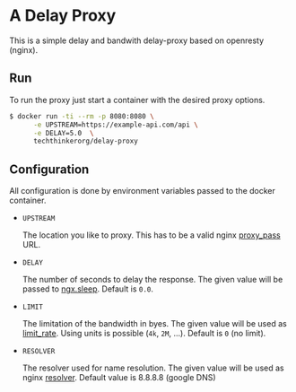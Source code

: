 # A Delay Proxy

This is a simple delay and bandwith delay-proxy based on openresty
(nginx).


## Run

To run the proxy just start a container with the desired proxy options.

```bash
$ docker run -ti --rm -p 8080:8080 \
      -e UPSTREAM=https://example-api.com/api \
      -e DELAY=5.0  \
      techthinkerorg/delay-proxy
```


## Configuration

All configuration is done by environment variables passed to the docker
container.

 - `UPSTREAM`

   The location you like to proxy. This has to be a valid nginx
   [proxy_pass](http://nginx.org/en/docs/http/ngx_http_proxy_module.html#proxy_pass)
   URL.

 - `DELAY`

   The number of seconds to delay the response. The given value will be passed to
   [ngx.sleep](https://github.com/openresty/lua-nginx-module#ngxsleep).
   Default is `0.0`.

 - `LIMIT`

   The limitation of the bandwidth in byes. The given value will be used as
   [limit_rate](http://nginx.org/en/docs/http/ngx_http_core_module.html#limit_rate).
   Using units is possible (`4k`, `2M`, ...). Default is `0` (no limit).

 - `RESOLVER`

   The resolver used for name resolution. The given value will be used as
   nginx [resolver](http://nginx.org/en/docs/http/ngx_http_core_module.html#resolver).
   Default value is 8.8.8.8 (google DNS)